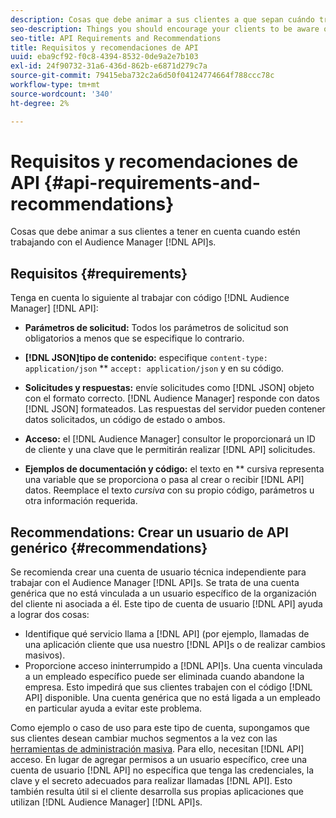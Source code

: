 ```yaml
---
description: Cosas que debe animar a sus clientes a que sepan cuándo trabajan con las API de Audience Manager.
seo-description: Things you should encourage your clients to be aware of when they're working with the Audience Manager APIs.
seo-title: API Requirements and Recommendations
title: Requisitos y recomendaciones de API
uuid: eba9cf92-f0c8-4394-8532-0de9a2e7b103
exl-id: 24f90732-31a6-436d-862b-e6871d279c7a
source-git-commit: 79415eba732c2a6d50f04124774664f788ccc78c
workflow-type: tm+mt
source-wordcount: '340'
ht-degree: 2%

---
```


# Requisitos y recomendaciones de API {#api-requirements-and-recommendations}

Cosas que debe animar a sus clientes a tener en cuenta cuando estén trabajando con el Audience Manager [!DNL API]s.

## Requisitos {#requirements}

Tenga en cuenta lo siguiente al trabajar con código [!DNL Audience Manager] [!DNL API]:

* **Parámetros de solicitud:**  Todos los parámetros de solicitud son obligatorios a menos que se especifique lo contrario.
* **[!DNL JSON]tipo de contenido:** especifique  `content-type: application/json` ** `accept: application/json` y en su código.

* **Solicitudes y respuestas:** envíe solicitudes como  [!DNL JSON] objeto con el formato correcto. [!DNL Audience Manager] responde con datos  [!DNL JSON] formateados. Las respuestas del servidor pueden contener datos solicitados, un código de estado o ambos.

* **Acceso:** el  [!DNL Audience Manager] consultor le proporcionará un ID de cliente y una clave que le permitirán realizar  [!DNL API] solicitudes.

* **Ejemplos de documentación y código:** el texto en  ** cursiva representa una variable que se proporciona o pasa al crear o recibir  [!DNL API] datos. Reemplace el texto *cursiva* con su propio código, parámetros u otra información requerida.

## Recommendations: Crear un usuario de API genérico {#recommendations}

Se recomienda crear una cuenta de usuario técnica independiente para trabajar con el Audience Manager [!DNL API]s. Se trata de una cuenta genérica que no está vinculada a un usuario específico de la organización del cliente ni asociada a él. Este tipo de cuenta de usuario [!DNL API] ayuda a lograr dos cosas:

* Identifique qué servicio llama a [!DNL API] (por ejemplo, llamadas de una aplicación cliente que usa nuestro [!DNL API]s o de realizar cambios masivos).
* Proporcione acceso ininterrumpido a [!DNL API]s. Una cuenta vinculada a un empleado específico puede ser eliminada cuando abandone la empresa. Esto impedirá que sus clientes trabajen con el código [!DNL API] disponible. Una cuenta genérica que no está ligada a un empleado en particular ayuda a evitar este problema.

Como ejemplo o caso de uso para este tipo de cuenta, supongamos que sus clientes desean cambiar muchos segmentos a la vez con las [herramientas de administración masiva](https://experienceleague.adobe.com/docs/audience-manager/user-guide/reference/bult-management-tools/bulk-management-intro.html). Para ello, necesitan [!DNL API] acceso. En lugar de agregar permisos a un usuario específico, cree una cuenta de usuario [!DNL API] no específica que tenga las credenciales, la clave y el secreto adecuados para realizar llamadas [!DNL API]. Esto también resulta útil si el cliente desarrolla sus propias aplicaciones que utilizan [!DNL Audience Manager] [!DNL API]s.
